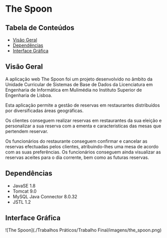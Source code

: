 # The Spoon


## Tabela de Conteúdos

- [Visão Geral](#visão-geral)
- [Dependências](#dependencias)
- [Interface Gráfica](#interface-grafica)


## Visão Geral

A aplicação web The Spoon foi um projeto desenvolvido no âmbito da Unidade Curricular de Sistemas de Base de Dados da Licenciatura em Engenharia de Informática em Mulimédia no Instituto Superior de Engenharia de Lisboa.

Esta aplicação permite a gestão de reservas em restaurantes distribuídos por diversificadas áreas geográficas. 

Os clientes conseguem realizar reservas em restaurantes da sua eleição e personalizar a sua reserva com a ementa e caracteristicas das mesas que pertendem reservar.

Os funcionários do restaurante conseguem confirmar e cancelar as reservas efectuadas pelos clientes,  atribuindo-lhes uma mesa de acordo com as suas preferências. Os funcionários conseguem ainda visualizar as reservas aceites para o dia corrente, bem como as futuras reservas. 


## Dependências

- JavaSE 1.8
- Tomcat 9.0
- MySQL Java Connector 8.0.32
- JSTL 1.2


## Interface Gráfica

![The Spoon](./Trabalhos Práticos/Trabalho Final/imagens/the_spoon.png)


